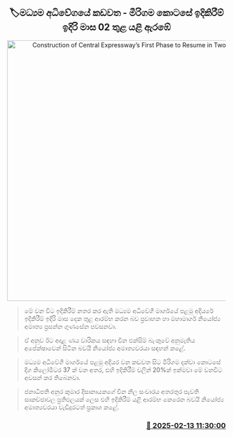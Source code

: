 <p align='center'><b><h2 align='center' title='Construction of Central Expressway’s First Phase to Resume in Two Months'>🏷මධ්‍යම අධිවේගයේ කඩවත - මීරිගම කොටසේ ඉදිකිරීම් ඉදිරි මාස 02 තුළ යළි ඇරඹේ</h2></b></p>
<p align='center'><img src='https://helakuru.sgp1.cdn.digitaloceanspaces.com/esana/images/lib/mid-highway-archived.jpg' width='600' alt='Construction of Central Expressway’s First Phase to Resume in Two Months'></p>

> මේ වන විට ඉදිකිරීම් නතර කර ඇති මධ්‍යම අධිවේගී මාර්ගයේ පළමු අදියරේ ඉදිකිරීම් ඉදිරි මාස දෙක තුළ ආරම්භ කරන බව ප්‍රවාහන හා මහාමාර්ග නියෝජ්‍ය අමාත්‍ය ප්‍රසන්න ගුණසේන පවසනවා.

> ඒ අනුව ඊට අදාළ ණය වාරිකය සඳහා චීන එක්සිම් බැංකුවේ අනුමැතිය අපේක්ෂාවෙන් සිටින බවයි නියෝජ්‍ය අමාත්‍යවරයා සඳහන් කළේ.

> මධ්‍යම අධිවේගී මාර්ගයේ පළමු අදියර වන කඩවත සිට මීරිගම දක්වා කොටසේ දිග කිලෝමීටර 37 ක් වන අතර, එහි ඉදිකිරීම් වලින් 20%ක් ඉක්මවා මේ වනවිට අවසන් කර තිබෙනවා.

> ජනාධිපති අනුර කුමාර දිසානායකගේ චීන නිල සංචාරය අතරතුර පැවති සාකච්ඡාවල ප්‍රතිඵලයක් ලෙස එහි ඉදිකිරීම් යළි ආරම්භ කෙරෙන බවයි නියෝජ්‍ය අමාත්‍යවරයා වැඩිදුරටත් ප්‍රකාශ කළේ.



<h3 align='right'><a href='https://www.helakuru.lk/esana/p/107424/'>📅 2025-02-13 11:30:00</a></h3>
